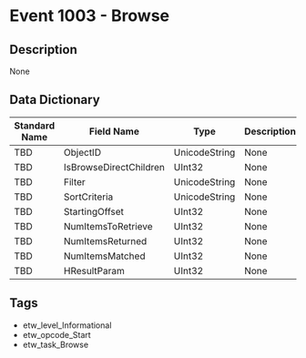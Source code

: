 # Event 1003 - Browse

## Description
None

## Data Dictionary
|Standard Name|Field Name|Type|Description|Sample Value|
|---|---|---|---|---|
|TBD|ObjectID|UnicodeString|None|`None`|
|TBD|IsBrowseDirectChildren|UInt32|None|`None`|
|TBD|Filter|UnicodeString|None|`None`|
|TBD|SortCriteria|UnicodeString|None|`None`|
|TBD|StartingOffset|UInt32|None|`None`|
|TBD|NumItemsToRetrieve|UInt32|None|`None`|
|TBD|NumItemsReturned|UInt32|None|`None`|
|TBD|NumItemsMatched|UInt32|None|`None`|
|TBD|HResultParam|UInt32|None|`None`|

## Tags
* etw_level_Informational
* etw_opcode_Start
* etw_task_Browse